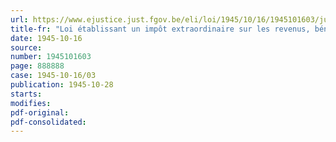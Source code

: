 ```yaml
---
url: https://www.ejustice.just.fgov.be/eli/loi/1945/10/16/1945101603/justel
title-fr: "Loi établissant un impôt extraordinaire sur les revenus, bénéfices et profits exceptionnels réalisés en période de guerre"
date: 1945-10-16
source:
number: 1945101603
page: 888888
case: 1945-10-16/03
publication: 1945-10-28
starts:
modifies:
pdf-original:
pdf-consolidated:
---
```


